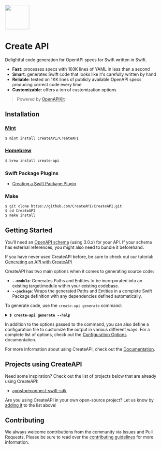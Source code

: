 <img width="80px" src="https://user-images.githubusercontent.com/1567433/146774765-4671c989-62c3-4418-8bdb-2773d7a26067.png">

# Create API

Delightful code generation for OpenAPI specs for Swift written in Swift.

- **Fast**: processes specs with 100K lines of YAML in less than a second
- **Smart**: generates Swift code that looks like it's carefully written by hand
- **Reliable**: tested on 1KK lines of publicly available OpenAPI specs producing correct code every time
- **Customizable**: offers a ton of customization options

> Powered by [OpenAPIKit](https://github.com/mattpolzin/OpenAPIKit)

## Installation

### [Mint](https://github.com/yonaskolb/Mint)

```bash
$ mint install CreateAPI/CreateAPI
```

### [Homebrew](https://formulae.brew.sh/formula/create-api)

```bash
$ brew install create-api
```

### Swift Package Plugins

- [Creating a Swift Package Plugin](./Docs/SwiftPackagePlugins.md)

### Make

```bash
$ git clone https://github.com/CreateAPI/CreateAPI.git
$ cd CreateAPI
$ make install
```

## Getting Started

You'll need an [OpenAPI schema](https://swagger.io/specification/) (using 3.0.x) for your API. If your schema has external references, you might also need to bundle it beforehand.

If you have never used CreateAPI before, be sure to check out our tutorial: [Generating an API with CreateAPI](./Docs/Tutorial.md)

CreateAPI has two main options when it comes to generating source code:

- **`--module`**: Generates Paths and Entities to be incorporated into an existing target/module within your existing codebase.
- **`--package`**: Wraps the generated Paths and Entities in a complete Swift Package definition with any dependencies defined automatically.

To generate code, use the `create-api generate` command:

<details>
<summary><b><code>$ create-api generate --help</code></b></summary>

```
USAGE: create-api generate [<options>] <input>

ARGUMENTS:
  <input>                 The OpenAPI spec input file in either JSON or YAML format

OPTIONS:
  --output <output>       The output folder (default: ./.create-api/)
  --config <config>       The path to generator configuration. If not present, the command
                          will look for .create-api.yaml in the current directory.
                          (default: ./.create-api.yaml)
  -s, --split             Split output into separate files
  -v, --verbose           Print additional logging information
  --strict                Turns all warnings into errors
  -c, --clean             Removes the output folder before continuing
  --allow-errors          Ignore any errors that happen during code generation
  --watch                 Monitor changes to both the spec and the configuration file and
                          automatically re-generated input
  --package <package>     Generates a complete package with a given name
  --module <module>       Use the following name as a module name
  --vendor <vendor>       Enabled vendor-specific logic (supported values: "github")
  --generate <generate>   Specifies what to generate (default: paths, entities)
  --filename-template <filename-template>
                          Example: "%0.generated.swift" will produce files with the
                          following names: "Paths.generated.swift". (default: %0.swift)
  --entityname-template <entityname-template>
                          Example: "%0Generated" will produce entities with the following
                          names: "EntityGenerated". (default: %0)
  --single-threaded       By default, saturates all available threads. Pass this option to
                          turn all parallelization off.
  --measure               Measure performance of individual operations
  -h, --help              Show help information.
```

</details>

In addition to the options passed to the command, you can also define a configuration file to customize the output in various different ways. For a complete list of options, check out the [Configuration Options](./Docs/ConfigOptions.md) documentation.

For more information about using CreateAPI, check out the [Documentation](./Docs/).

## Projects using CreateAPI

Need some inspiration? Check out the list of projects below that are already using CreateAPI:

- [appstoreconnect-swift-sdk](https://github.com/AvdLee/appstoreconnect-swift-sdk)

Are you using CreateAPI in your own open-source project? Let us know by [adding it](https://github.com/CreateAPI/CreateAPI/edit/main/README.md) to the list above!

## Contributing

We always welcome contributions from the community via Issues and Pull Requests. Please be sure to read over the [contributing guidelines](./CONTRIBUTING.md) for more information.
